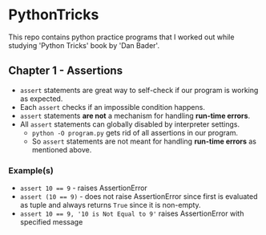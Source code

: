 # PythonTricks
This repo contains python practice programs that I worked out while studying 'Python Tricks' book by 'Dan Bader'.

## Chapter 1 - Assertions
* `assert` statements are great way to self-check if our program is working as expected.
* Each `assert` checks if an impossible condition happens.
* `assert` statements **are not** a mechanism for handling **run-time errors**.
* All `assert` statements can globally disabled by interpreter settings.
    * `python -O program.py` gets rid of all assertions in our program.
    * So `assert` statements are not meant for handling **run-time errors** as mentioned above.

### Example(s)
* `assert 10 == 9` - raises AssertionError
* `assert (10 == 9)` - does not raise AssertionError since first is evaluated as tuple and always returns `True` since it is non-empty.
* `assert 10 == 9, '10 is Not Equal to 9'` raises AssertionError with specified message